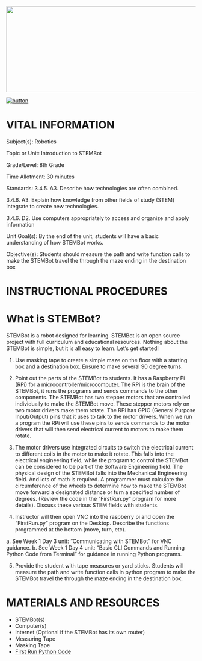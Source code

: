 <img src=https://raw.githubusercontent.com/BotDevLLC/BotDevCurriculum/master/Pictures/Botdev.png height="228" width="980">

[![button](https://raw.githubusercontent.com/BotDevLLC/BotDevCurriculum/master/Pictures/back_button.png)](https://github.com/BotDevLLC/BotDevCurriculum/blob/master/Curriculum/Week_1/readme.md)

# VITAL INFORMATION
Subject(s): Robotics	 

Topic or Unit: Introduction to STEMBot	

Grade/Level: 	8th Grade

Time Allotment:	 30 minutes

Standards:           	3.4.5. A3. Describe how technologies are often combined. 

  3.4.6. A3. Explain how knowledge from other fields of study (STEM) integrate to create new technologies.  

3.4.6. D2. Use computers appropriately to access and organize and apply information

Unit Goal(s):      	By the end of the unit, students will have a basic understanding of how STEMBot works. 

Objective(s):      Students should measure the path and write function calls to make the STEMBot travel the through the maze ending in the destination box
# INSTRUCTIONAL PROCEDURES 
  # What is STEMBot? 
STEMBot is a robot designed for learning. STEMBot is an open source project with full curriculum and educational resources. Nothing about the STEMBot is simple, but it is all easy to learn. Let’s get started!



1.	Use masking tape to create a simple maze on the floor with a starting box and a destination box. Ensure to make several 90 degree turns.

2.	Point out the parts of the STEMBot to students.  It has a Raspberry Pi (RPi) for a microcontroller/microcomputer.  The RPi is the brain of the STEMBot, it runs the programs and sends commands to the other components.  The STEMBot has two stepper motors that are controlled individually to make the STEMBot move.  These stepper motors rely on two motor drivers make them rotate.  The RPi has GPIO (General Purpose Input/Output) pins that it uses to talk to the motor drivers.  When we run a program the RPi will use these pins to sends commands to the motor drivers that will then send electrical current to motors to make them rotate.

3.	The motor drivers use integrated circuits to switch the electrical current to different coils in the motor to make it rotate.  This falls into the electrical engineering field, while the program to control the STEMBot can be considered to be part of the Software Engineering field.  The physical design of the STEMBot falls into the Mechanical Engineering field.  And lots of math is required.  A programmer must calculate the circumference of the wheels to determine how to make the STEMBot move forward a designated distance or turn a specified number of degrees.  (Review the code in the “FirstRun.py” program for more details).  Discuss these various STEM fields with students. 

4.	Instructor will then open VNC into the raspberry pi and open the “FirstRun.py” program on the Desktop. Describe the functions programmed at the bottom (move, turn, etc).

a.	See Week 1 Day 3 unit: “Communicating with STEMBot” for VNC guidance.
b.	See Week 1 Day 4 unit: “Basic CLI Commands and Running Python Code from Terminal” for guidance in running Python programs. 

5.	Provide the student with tape measures or yard sticks.  Students will measure the path and write function calls in python program to make the STEMBot travel the through the maze ending in the destination box.
# MATERIALS AND RESOURCES
* STEMBot(s) 
* Computer(s) 
* Internet (Optional if the STEMBot has its own router) 
* Measuring Tape 
* Masking Tape
* <a href="https://github.com/BotDevLLC/BotDevCurriculum/blob/master/Curriculum/Week_1/Day_1/firstRun%20(1).py" target="_blank">First Run Python Code</a>


